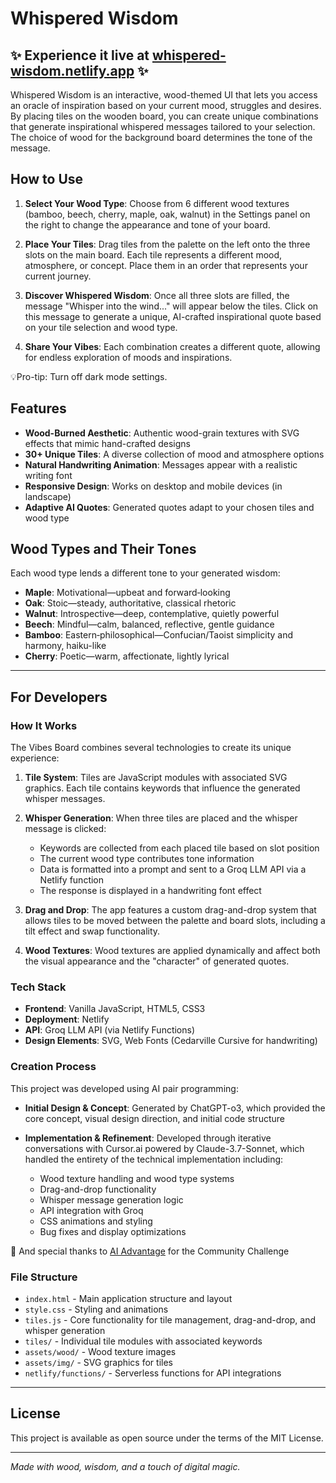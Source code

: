 # Whispered Wisdom

## ✨ Experience it live at [whispered-wisdom.netlify.app](https://whispered-wisdom.netlify.app/) ✨

Whispered Wisdom is an interactive, wood-themed UI that lets you access an oracle of inspiration based on your current mood, struggles and desires. By placing tiles on the wooden board, you can create unique combinations that generate inspirational whispered messages tailored to your selection. The choice of wood for the background board determines the tone of the message.

## How to Use

1. **Select Your Wood Type**: Choose from 6 different wood textures (bamboo, beech, cherry, maple, oak, walnut) in the Settings panel on the right to change the appearance and tone of your board.

2. **Place Your Tiles**: Drag tiles from the palette on the left onto the three slots on the main board. Each tile represents a different mood, atmosphere, or concept. Place them in an order that represents your current journey.

3. **Discover Whispered Wisdom**: Once all three slots are filled, the message "Whisper into the wind..." will appear below the tiles. Click on this message to generate a unique, AI-crafted inspirational quote based on your tile selection and wood type.

4. **Share Your Vibes**: Each combination creates a different quote, allowing for endless exploration of moods and inspirations.

💡Pro-tip: Turn off dark mode settings. 

## Features

- **Wood-Burned Aesthetic**: Authentic wood-grain textures with SVG effects that mimic hand-crafted designs
- **30+ Unique Tiles**: A diverse collection of mood and atmosphere options
- **Natural Handwriting Animation**: Messages appear with a realistic writing font
- **Responsive Design**: Works on desktop and mobile devices (in landscape)
- **Adaptive AI Quotes**: Generated quotes adapt to your chosen tiles and wood type

## Wood Types and Their Tones

Each wood type lends a different tone to your generated wisdom:

- **Maple**: Motivational—upbeat and forward‑looking
- **Oak**: Stoic—steady, authoritative, classical rhetoric
- **Walnut**: Introspective—deep, contemplative, quietly powerful
- **Beech**: Mindful—calm, balanced, reflective, gentle guidance
- **Bamboo**: Eastern‑philosophical—Confucian/Taoist simplicity and harmony, haiku-like
- **Cherry**: Poetic—warm, affectionate, lightly lyrical

---

## For Developers

### How It Works

The Vibes Board combines several technologies to create its unique experience:

1. **Tile System**: Tiles are JavaScript modules with associated SVG graphics. Each tile contains keywords that influence the generated whisper messages.

2. **Whisper Generation**: When three tiles are placed and the whisper message is clicked:
   - Keywords are collected from each placed tile based on slot position
   - The current wood type contributes tone information
   - Data is formatted into a prompt and sent to a Groq LLM API via a Netlify function
   - The response is displayed in a handwriting font effect

3. **Drag and Drop**: The app features a custom drag-and-drop system that allows tiles to be moved between the palette and board slots, including a tilt effect and swap functionality.

4. **Wood Textures**: Wood textures are applied dynamically and affect both the visual appearance and the "character" of generated quotes.

### Tech Stack

- **Frontend**: Vanilla JavaScript, HTML5, CSS3
- **Deployment**: Netlify
- **API**: Groq LLM API (via Netlify Functions)
- **Design Elements**: SVG, Web Fonts (Cedarville Cursive for handwriting)

### Creation Process

This project was developed using AI pair programming:

- **Initial Design & Concept**: Generated by ChatGPT-o3, which provided the core concept, visual design direction, and initial code structure
  
- **Implementation & Refinement**: Developed through iterative conversations with Cursor.ai powered by Claude-3.7-Sonnet, which handled the entirety of the technical implementation including:
  - Wood texture handling and wood type systems
  - Drag-and-drop functionality
  - Whisper message generation logic
  - API integration with Groq
  - CSS animations and styling
  - Bug fixes and display optimizations

 🙏 And special thanks to [AI Advantage](https://community.myaiadvantage.com) for the Community Challenge 

### File Structure

- `index.html` - Main application structure and layout
- `style.css` - Styling and animations
- `tiles.js` - Core functionality for tile management, drag-and-drop, and whisper generation
- `tiles/` - Individual tile modules with associated keywords
- `assets/wood/` - Wood texture images
- `assets/img/` - SVG graphics for tiles
- `netlify/functions/` - Serverless functions for API integrations

---

## License

This project is available as open source under the terms of the MIT License.

---

*Made with wood, wisdom, and a touch of digital magic.*
